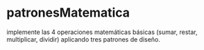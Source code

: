 # patronesMatematica
implemente las 4 operaciones matemáticas básicas (sumar, restar, multiplicar, dividir) aplicando tres patrones de diseño.
